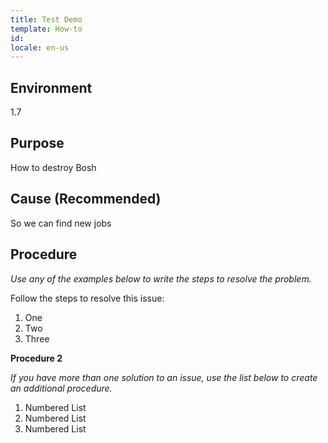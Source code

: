 ```yaml
---
title: Test Demo
template: How-to
id:
locale: en-us
---
```


## Environment

1.7

## Purpose

How to destroy Bosh

## Cause (Recommended)

So we can find new jobs

## Procedure

*Use any of the examples below to write the steps to resolve the problem.*

Follow the steps to resolve this issue:

1.	One
2.	Two
3.	Three

**Procedure 2**

*If you have more than one solution to an issue, use the list below to create an additional procedure.*

1.	Numbered List
2.	Numbered List
3.	Numbered List
